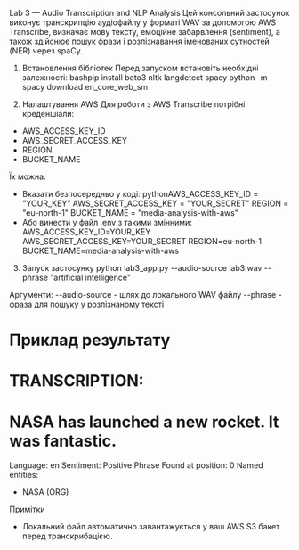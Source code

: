 Lab 3 — Audio Transcription and NLP Analysis
Цей консольний застосунок виконує транскрипцію аудіофайлу у форматі WAV за допомогою AWS Transcribe,
визначає мову тексту, емоційне забарвлення (sentiment), а також здійснює пошук фрази і розпізнавання іменованих сутностей (NER) через spaCy.

1) Встановлення бібліотек
Перед запуском встановіть необхідні залежності:
bashpip install boto3 nltk langdetect spacy
python -m spacy download en_core_web_sm

2) Налаштування AWS
Для роботи з AWS Transcribe потрібні креденшіали:

- AWS_ACCESS_KEY_ID
- AWS_SECRET_ACCESS_KEY
- REGION
- BUCKET_NAME

Їх можна:
- Вказати безпосередньо у коді:
pythonAWS_ACCESS_KEY_ID = "YOUR_KEY"
AWS_SECRET_ACCESS_KEY = "YOUR_SECRET"
REGION = "eu-north-1"
BUCKET_NAME = "media-analysis-with-aws"
- Або винести у файл .env з такими змінними:
AWS_ACCESS_KEY_ID=YOUR_KEY
AWS_SECRET_ACCESS_KEY=YOUR_SECRET
REGION=eu-north-1
BUCKET_NAME=media-analysis-with-aws

3) Запуск застосунку
python lab3_app.py --audio-source lab3.wav --phrase "artificial intelligence"

Аргументи:
--audio-source - шлях до локального WAV файлу
--phrase - фраза для пошуку у розпізнаному тексті


Приклад результату
============================================================
TRANSCRIPTION:
============================================================
NASA has launched a new rocket. It was fantastic.
============================================================
Language: en
Sentiment: Positive
Phrase Found at position: 0
Named entities:
  - NASA (ORG)

Примітки
- Локальний файл автоматично завантажується у ваш AWS S3 бакет перед транскрибацією.
